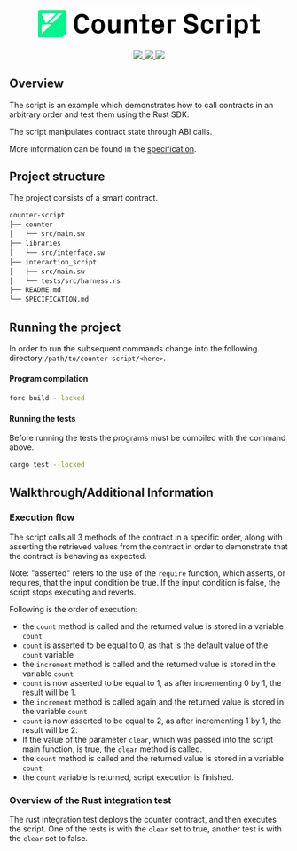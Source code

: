 <p align="center">
    <picture>
        <source media="(prefers-color-scheme: dark)" srcset=".docs/counter-script-logo-dark-theme.png">
        <img alt="SwayApps Counter Script Logo" width="400px" src=".docs/counter-script-logo-light-theme.png">
    </picture>
</p>

<p align="center">
    <a href="https://crates.io/crates/forc/0.49.1" alt="forc">
        <img src="https://img.shields.io/badge/forc-v0.49.1-orange" />
    </a>
    <a href="https://crates.io/crates/fuel-core/0.22.0" alt="fuel-core">
        <img src="https://img.shields.io/badge/fuel--core-v0.22.0-yellow" />
    </a>
    <a href="https://crates.io/crates/fuels/0.53.0" alt="forc">
        <img src="https://img.shields.io/badge/fuels-v0.53.0-blue" />
    </a>
</p>

## Overview

The script is an example which demonstrates how to call contracts in an arbitrary order and test them using the Rust SDK.

The script manipulates contract state through ABI calls.

More information can be found in the [specification](./SPECIFICATION.md).

## Project structure

The project consists of a smart contract.

<!--Only show most important files e.g. script to run, build etc.-->

```sh
counter-script
├── counter
│   └── src/main.sw
├── libraries
│   └── src/interface.sw
├── interaction_script
│   ├── src/main.sw
│   └── tests/src/harness.rs
├── README.md
└── SPECIFICATION.md
```

## Running the project

In order to run the subsequent commands change into the following directory `/path/to/counter-script/<here>`.

#### Program compilation

```bash
forc build --locked
```

#### Running the tests

Before running the tests the programs must be compiled with the command above.

```bash
cargo test --locked
```

## Walkthrough/Additional Information

### Execution flow

The script calls all 3 methods of the contract in a specific order, along with asserting the retrieved values from the contract in order to demonstrate that the contract is behaving as expected.

Note: "asserted" refers to the use of the `require` function, which asserts, or requires, that the input condition be true. If the input condition is false, the script stops executing and reverts.

Following is the order of execution:
- the `count` method is called and the returned value is stored in a variable `count`
- `count` is asserted to be equal to 0, as that is the default value of the `count` variable
- the `increment` method is called and the returned value is stored in the variable `count`
- `count` is now asserted to be equal to 1, as after incrementing 0 by 1, the result will be 1.
- the `increment` method is called again and the returned value is stored in the variable `count`
- `count` is now asserted to be equal to 2, as after incrementing 1 by 1, the result will be 2.
- If the value of the parameter `clear`, which was passed into the script main function, is true, the `clear` method is called.
- the `count` method is called and the returned value is stored in a variable `count`
- the `count` variable is returned, script execution is finished.

### Overview of the Rust integration test

The rust integration test deploys the counter contract, and then executes the script. One of the tests is with the `clear` set to true, another test is with the `clear` set to false.
